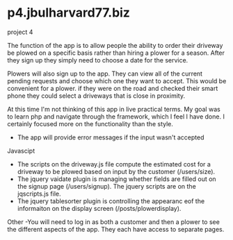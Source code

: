 p4.jbulharvard77.biz
====================

project 4

The function of the app is to allow people the ability to order their driveway be plowed on a specific basis rather than hiring a plower for a season.  After they sign up they simply need to choose a date for the service.

Plowers will also sign up to the app.  They can view all of the current pending requests and choose which one they want to accept.  This would be convenient for a plower. if they were on the road and checked their smart phone they could select a driveways that is close in proximity.

At this time I'm not thinking of this app in live practical terms.  My goal was to learn php and navigate through the framework, which I feel I have done.  I certainly focused more on the functionality than the style.

- The app will provide error messages if the input wasn't accepted


Javascipt
- The scripts on the driveway.js file compute the estimated cost for a driveway to be plowed based on input by the customer (/users/size).
- The jquery vaidate plugin is managing whether fields are filled out on the signup page (/users/signup). The jquery scripts are on the jqscripts.js file. 
- The jquery tablesorter plugin is controlling the appearanc eof the informaiton on the display screen (/posts/plowerdisplay).

Other
-You will need to log in as both a customer and then a plower to see the different aspects of the app.  They each have access to separate pages.

